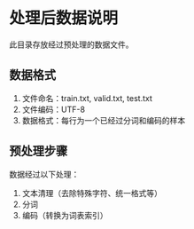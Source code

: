 # 处理后数据说明

此目录存放经过预处理的数据文件。

## 数据格式

1. 文件命名：train.txt, valid.txt, test.txt
2. 文件编码：UTF-8
3. 数据格式：每行为一个已经过分词和编码的样本

## 预处理步骤

数据经过以下处理：
1. 文本清理（去除特殊字符、统一格式等）
2. 分词
3. 编码（转换为词表索引） 